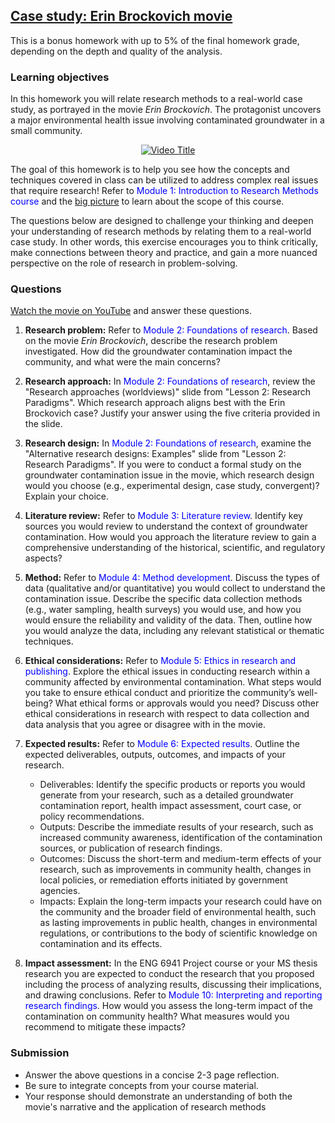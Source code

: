 ## [Case study: Erin Brockovich movie](https://aselshall.github.io/rm/hw/case-study1)
This is a bonus homework with up to 5% of the final homework grade, depending on the depth and quality of the analysis.

### Learning objectives 
In this homework you will relate research methods to a real-world case study, as portrayed in the movie *Erin Brockovich*. The protagonist uncovers a major environmental health issue involving contaminated groundwater in a small community.

<div style="text-align: center;">
  <a href="https://youtu.be/ERJ74tDM03s">
    <img src="https://img.youtube.com/vi/ERJ74tDM03s/0.jpg" alt="Video Title">
  </a>
</div>

The goal of this homework is to help you see how the concepts and techniques covered in class can be utilized to address complex real issues that require research! Refer to <span style="color:blue">Module 1: Introduction to Research Methods course</span> and the [big picture](https://aselshall.github.io/rm/hw/big-picture) to learn about the scope of this course.

The questions below are designed to challenge your thinking and deepen your understanding of research methods by relating them to a real-world case study. In other words, this exercise encourages you to think critically, make connections between theory and practice, and gain a more nuanced perspective on the role of research in problem-solving.

### Questions
[Watch the movie on YouTube](https://youtu.be/ERJ74tDM03s) and answer these questions. 

1. **Research problem:** Refer to <span style="color:blue">Module 2: Foundations of research</span>. Based on the movie *Erin Brockovich*, describe the research problem investigated. How did the groundwater contamination impact the community, and what were the main concerns?

2. **Research approach:** In <span style="color:blue">Module 2: Foundations of research</span>, review the "Research approaches (worldviews)" slide from "Lesson 2: Research Paradigms". Which research approach aligns best with the Erin Brockovich case? Justify your answer using the five criteria provided in the slide.

3. **Research design:** In <span style="color:blue">Module 2: Foundations of research</span>, examine the "Alternative research designs: Examples" slide from "Lesson 2: Research Paradigms". If you were to conduct a formal study on the groundwater contamination issue in the movie, which research design would you choose (e.g., experimental design, case study, convergent)? Explain your choice.

4. **Literature review:** Refer to <span style="color:blue">Module 3: Literature review</span>. Identify key sources you would review to understand the context of groundwater contamination. How would you approach the literature review to gain a comprehensive understanding of the historical, scientific, and regulatory aspects?

5. **Method:** Refer to <span style="color:blue">Module 4: Method development</span>. Discuss the types of data (qualitative and/or quantitative) you would collect to understand the contamination issue. Describe the specific data collection methods (e.g., water sampling, health surveys) you would use, and how you would ensure the reliability and validity of the data. Then, outline how you would analyze the data, including any relevant statistical or thematic techniques.

6. **Ethical considerations:** Refer to <span style="color:blue">Module 5: Ethics in research and publishing</span>. Explore the ethical issues in conducting research within a community affected by environmental contamination. What steps would you take to ensure ethical conduct and prioritize the community’s well-being? What ethical forms or approvals would you need? Discuss other ethical considerations in research with respect to data collection and data analysis that you agree or disagree with in the movie. 

7. **Expected results:**
Refer to <span style="color:blue">Module 6: Expected results</span>. Outline the expected deliverables, outputs, outcomes, and impacts of your research.
    - Deliverables: Identify the specific products or reports you would generate from your research, such as a detailed groundwater contamination report, health impact assessment, court case, or policy recommendations.
    - Outputs: Describe the immediate results of your research, such as increased community awareness, identification of the contamination sources, or publication of research findings.
    - Outcomes: Discuss the short-term and medium-term effects of your research, such as improvements in community health, changes in local policies, or remediation efforts initiated by government agencies.
    - Impacts: Explain the long-term impacts your research could have on the community and the broader field of environmental health, such as lasting improvements in public health, changes in environmental regulations, or contributions to the body of scientific knowledge on contamination and its effects.

8. **Impact assessment:** In the ENG 6941 Project course or your MS thesis research you are expected to conduct the research that you proposed including the process of analyzing results, discussing their implications, and drawing conclusions. Refer to <span style="color:blue">Module 10: Interpreting and reporting research findings</span>. How would you assess the long-term impact of the contamination on community health? What measures would you recommend to mitigate these impacts?

### Submission 
- Answer the above questions in a concise 2-3 page reflection.
- Be sure to integrate concepts from your course material.
- Your response should demonstrate an understanding of both the movie's narrative and the application of  research methods
